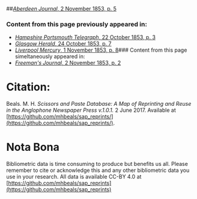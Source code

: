 ##[*Aberdeen Journal*, 2 November 1853, p. 5](https://mhbeals.github.io/sap_html/Aberdeen-Journal/Aberdeen-Journal-2-November-1853-p-5)

### Content from this page previously appeared in:
+ [*Hampshire Portsmouth Telegraph*, 22 October 1853, p. 3](https://mhbeals.github.io/sap_html/Hampshire-Portsmouth-Telegraph/Hampshire-Portsmouth-Telegraph-22-October-1853-p-3)
+ [*Glasgow Herald*, 24 October 1853, p. 7](https://mhbeals.github.io/sap_html/Glasgow-Herald/Glasgow-Herald-24-October-1853-p-7)
+ [*Liverpool Mercury*, 1 November 1853, p. 8](https://mhbeals.github.io/sap_html/Liverpool-Mercury/Liverpool-Mercury-1-November-1853-p-8)### Content from this page simeltaneously appeared in:
+ [*Freeman's Journal*, 2 November 1853, p. 2](https://mhbeals.github.io/sap_html/Freeman's-Journal/Freeman's-Journal-2-November-1853-p-2)
                    
# Citation: 

Beals. M. H. *Scissors and Paste Database: A Map of Reprinting and Reuse in the Anglophone Newspaper Press v.1.0.1.* 2 June 2017. Available at [https://github.com/mhbeals/sap_reprints/](https://github.com/mhbeals/sap_reprints/). 
                    
# Nota Bona

Bibliometric data is time consuming to produce but benefits us all. Please remember to cite or acknowledge this and any other bibliometric data you use in your research. All data is available CC-BY 4.0 at [https://github.com/mhbeals/sap_reprints](https://github.com/mhbeals/sap_reprints)